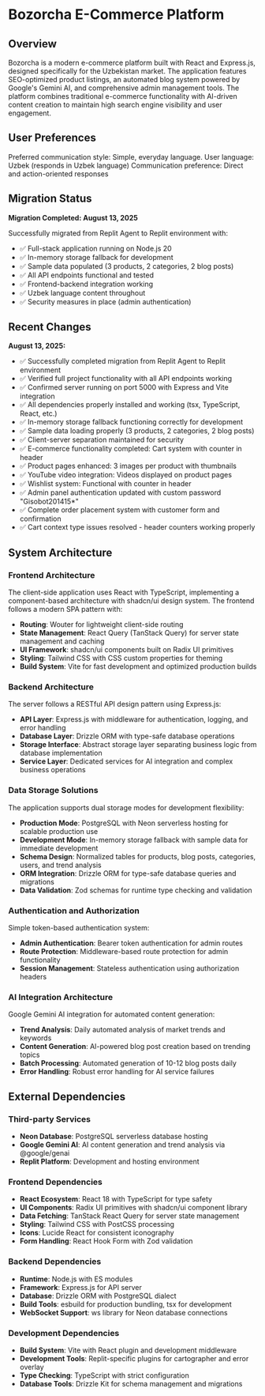 # Bozorcha E-Commerce Platform

## Overview

Bozorcha is a modern e-commerce platform built with React and Express.js, designed specifically for the Uzbekistan market. The application features SEO-optimized product listings, an automated blog system powered by Google's Gemini AI, and comprehensive admin management tools. The platform combines traditional e-commerce functionality with AI-driven content creation to maintain high search engine visibility and user engagement.

## User Preferences

Preferred communication style: Simple, everyday language.
User language: Uzbek (responds in Uzbek language)
Communication preference: Direct and action-oriented responses

## Migration Status

**Migration Completed: August 13, 2025**

Successfully migrated from Replit Agent to Replit environment with:
- ✅ Full-stack application running on Node.js 20
- ✅ In-memory storage fallback for development
- ✅ Sample data populated (3 products, 2 categories, 2 blog posts)
- ✅ All API endpoints functional and tested
- ✅ Frontend-backend integration working
- ✅ Uzbek language content throughout
- ✅ Security measures in place (admin authentication)

## Recent Changes

**August 13, 2025:**
- ✅ Successfully completed migration from Replit Agent to Replit environment
- ✅ Verified full project functionality with all API endpoints working
- ✅ Confirmed server running on port 5000 with Express and Vite integration
- ✅ All dependencies properly installed and working (tsx, TypeScript, React, etc.)
- ✅ In-memory storage fallback functioning correctly for development
- ✅ Sample data loading properly (3 products, 2 categories, 2 blog posts)
- ✅ Client-server separation maintained for security
- ✅ E-commerce functionality completed: Cart system with counter in header
- ✅ Product pages enhanced: 3 images per product with thumbnails
- ✅ YouTube video integration: Videos displayed on product pages
- ✅ Wishlist system: Functional with counter in header
- ✅ Admin panel authentication updated with custom password "Gisobot201415*"
- ✅ Complete order placement system with customer form and confirmation
- ✅ Cart context type issues resolved - header counters working properly

## System Architecture

### Frontend Architecture
The client-side application uses React with TypeScript, implementing a component-based architecture with shadcn/ui design system. The frontend follows a modern SPA pattern with:
- **Routing**: Wouter for lightweight client-side routing
- **State Management**: React Query (TanStack Query) for server state management and caching
- **UI Framework**: shadcn/ui components built on Radix UI primitives
- **Styling**: Tailwind CSS with CSS custom properties for theming
- **Build System**: Vite for fast development and optimized production builds

### Backend Architecture
The server follows a RESTful API design pattern using Express.js:
- **API Layer**: Express.js with middleware for authentication, logging, and error handling
- **Database Layer**: Drizzle ORM with type-safe database operations
- **Storage Interface**: Abstract storage layer separating business logic from database implementation
- **Service Layer**: Dedicated services for AI integration and complex business operations

### Data Storage Solutions
The application supports dual storage modes for development flexibility:
- **Production Mode**: PostgreSQL with Neon serverless hosting for scalable production use
- **Development Mode**: In-memory storage fallback with sample data for immediate development
- **Schema Design**: Normalized tables for products, blog posts, categories, users, and trend analysis
- **ORM Integration**: Drizzle ORM for type-safe database queries and migrations
- **Data Validation**: Zod schemas for runtime type checking and validation

### Authentication and Authorization
Simple token-based authentication system:
- **Admin Authentication**: Bearer token authentication for admin routes
- **Route Protection**: Middleware-based route protection for admin functionality
- **Session Management**: Stateless authentication using authorization headers

### AI Integration Architecture
Google Gemini AI integration for automated content generation:
- **Trend Analysis**: Daily automated analysis of market trends and keywords
- **Content Generation**: AI-powered blog post creation based on trending topics
- **Batch Processing**: Automated generation of 10-12 blog posts daily
- **Error Handling**: Robust error handling for AI service failures

## External Dependencies

### Third-party Services
- **Neon Database**: PostgreSQL serverless database hosting
- **Google Gemini AI**: AI content generation and trend analysis via @google/genai
- **Replit Platform**: Development and hosting environment

### Frontend Dependencies
- **React Ecosystem**: React 18 with TypeScript for type safety
- **UI Components**: Radix UI primitives with shadcn/ui component library
- **Data Fetching**: TanStack React Query for server state management
- **Styling**: Tailwind CSS with PostCSS processing
- **Icons**: Lucide React for consistent iconography
- **Form Handling**: React Hook Form with Zod validation

### Backend Dependencies
- **Runtime**: Node.js with ES modules
- **Framework**: Express.js for API server
- **Database**: Drizzle ORM with PostgreSQL dialect
- **Build Tools**: esbuild for production bundling, tsx for development
- **WebSocket Support**: ws library for Neon database connections

### Development Dependencies
- **Build System**: Vite with React plugin and development middleware
- **Development Tools**: Replit-specific plugins for cartographer and error overlay
- **Type Checking**: TypeScript with strict configuration
- **Database Tools**: Drizzle Kit for schema management and migrations